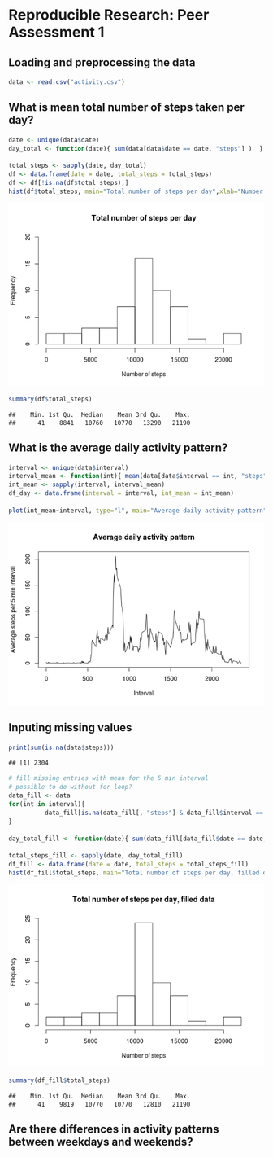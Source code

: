 # Reproducible Research: Peer Assessment 1
<!---

-->


## Loading and preprocessing the data

```r
data <- read.csv("activity.csv")
```


## What is mean total number of steps taken per day?

```r
date <- unique(data$date)
day_total <- function(date){ sum(data[data$date == date, "steps"] )  }

total_steps <- sapply(date, day_total) 
df <- data.frame(date = date, total_steps = total_steps)
df <- df[!is.na(df$total_steps),]
hist(df$total_steps, main="Total number of steps per day",xlab="Number of steps", breaks=9, ylim=c(0,20))
```

![](PA1_template_files/figure-html/unnamed-chunk-2-1.png) 

```r
summary(df$total_steps)
```

```
##    Min. 1st Qu.  Median    Mean 3rd Qu.    Max. 
##      41    8841   10760   10770   13290   21190
```

## What is the average daily activity pattern?

```r
interval <- unique(data$interval)
interval_mean <- function(int){ mean(data[data$interval == int, "steps"], na.rm=TRUE )  }
int_mean <- sapply(interval, interval_mean)
df_day <- data.frame(interval = interval, int_mean = int_mean)

plot(int_mean~interval, type="l", main="Average daily activity pattern", ylab="Average steps per 5 min interval", xlab="Interval")
```

![](PA1_template_files/figure-html/unnamed-chunk-3-1.png) 

## Inputing missing values

```r
print(sum(is.na(data$steps)))
```

```
## [1] 2304
```

```r
# fill missing entries with mean for the 5 min interval
# possible to do without for loop?
data_fill <- data
for(int in interval){
          data_fill[is.na(data_fill[, "steps"] & data_fill$interval == int ), "steps" ] <- df_day[interval==int,"int_mean"]       
}

day_total_fill <- function(date){ sum(data_fill[data_fill$date == date, "steps"] )  }

total_steps_fill <- sapply(date, day_total_fill) 
df_fill <- data.frame(date = date, total_steps = total_steps_fill)
hist(df_fill$total_steps, main="Total number of steps per day, filled data",xlab="Number of steps", breaks=9, ylim=c(0,25))
```

![](PA1_template_files/figure-html/unnamed-chunk-4-1.png) 

```r
summary(df_fill$total_steps)
```

```
##    Min. 1st Qu.  Median    Mean 3rd Qu.    Max. 
##      41    9819   10770   10770   12810   21190
```

## Are there differences in activity patterns between weekdays and weekends?
